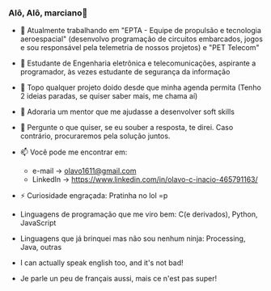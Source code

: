 ### Alô, Alô, marciano👋

- 🔭 Atualmente trabalhando em "EPTA - Equipe de propulsão e tecnologia aeroespacial" (desenvolvo programação de circuitos embarcados, jogos e sou responsável pela telemetria de nossos projetos) e "PET Telecom"
- 🌱 Estudante de Engenharia eletrônica e telecomunicações, aspirante a programador, às vezes estudante de segurança da informação
- 👯 Topo qualquer projeto doido desde que minha agenda permita (Tenho 2 ideias paradas, se quiser saber mais, me chama aí)
- 🤔 Adoraria um mentor que me ajudasse a desenvolver soft skills
- 💬 Pergunte o que quiser, se eu souber a resposta, te direi. Caso contrário, procuraremos pela solução juntos.
- 📫 Você pode me encontrar em:
  - e-mail -> olavo1611@gmail.com
  - LinkedIn -> https://www.linkedin.com/in/olavo-c-inacio-465791163/
- ⚡ Curiosidade engraçada: Pratinha no lol =p

- Linguagens de programação que me viro bem: C(e derivados), Python, JavaScript
- Linguagens que já brinquei mas não sou nenhum ninja: Processing, Java, outras

- I can actually speak english too, and it's not bad!
- Je parle un peu de français aussi, mais ce n'est pas super!
